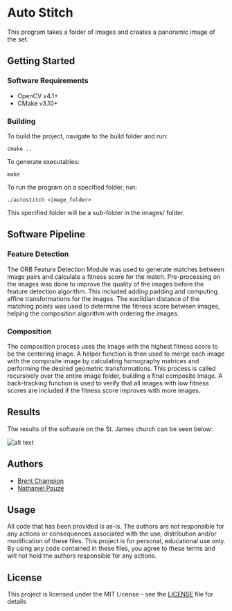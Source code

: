 # Auto Stitch

This program takes a folder of images and creates a panoramic image of the set. 

## Getting Started

### Software Requirements
- OpenCV v4.1+
- CMake v3.10+

### Building
To build the project, navigate to the build folder and run:
````
cmake ..
````
To generate executables:
````
make
````
To run the program on a specified folder, run: 
````
./autostitch <image_folder>
````
This specified folder will be a sub-folder in the images/ folder. 

## Software Pipeline
### Feature Detection
The ORB Feature Detection Module was used to generate matches between image pairs and calculate a fitness score for the match. Pre-processing on the images was done to improve the quality of the images before the feature detection algorithm. This included adding padding and computing affine transformations for the images. The euclidian distance of the matching points was used to determine the fitness score between images, helping the composition algorithm with ordering the images.

### Composition
The composition process uses the image with the highest fitness score to be the centering image. A helper function is then used to merge each image with the composite image by calculating homography matrices and performing the desired geometric transformations. This process is called recursively over the entire image folder, building a final composite image. A back-tracking function is used to verify that all images with low fitness scores are included if the fitness score improves with more images. 

## Results 
The results of the software on the St. James church can be seen below:

![alt text](https://github.com/bchampp/auto-stitch/blob/master/images/st-james-result.jpg)

## Authors
- [Brent Champion](https://github.com/bchampp)
- [Nathaniel Pauze](https://github.com/natpauze)

## Usage
All code that has been provided is as-is. The authors are not responsible for any actions or consequences associated with the use, distribution and/or modification of these files. This project is for personal, educational use only. By using any code contained in these files, you agree to these terms and will not hold the authors responsible for any actions. 

## License
This project is licensed under the MIT License - see the [LICENSE](github.com/bchampp/auto-stitch/LICENSE) file for details